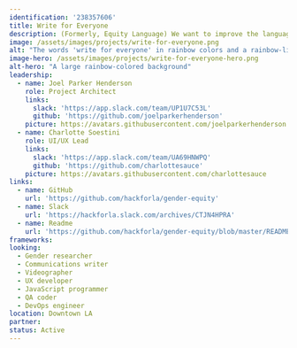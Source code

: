 ```yaml
---
identification: '238357606'
title: Write for Everyone
description: (Formerly, Equity Language) We want to improve the language used in websites to be more inclusive (of all communities) while also educating the public about exclusionary language.
image: /assets/images/projects/write-for-everyone.png
alt: "The words 'write for everyone' in rainbow colors and a rainbow-like border"
image-hero: /assets/images/projects/write-for-everyone-hero.png
alt-hero: "A large rainbow-colored background"
leadership:
  - name: Joel Parker Henderson
    role: Project Architect
    links:
      slack: 'https://app.slack.com/team/UP1U7C53L'
      github: 'https://github.com/joelparkerhenderson'
    picture: https://avatars.githubusercontent.com/joelparkerhenderson
  - name: Charlotte Soestini
    role: UI/UX Lead
    links:
      slack: 'https://app.slack.com/team/UA69HNWPQ'
      github: 'https://github.com/charlottesauce'
    picture: https://avatars.githubusercontent.com/charlottesauce
links:
  - name: GitHub
    url: 'https://github.com/hackforla/gender-equity'
  - name: Slack
    url: 'https://hackforla.slack.com/archives/CTJN4HPRA'
  - name: Readme
    url: 'https://github.com/hackforla/gender-equity/blob/master/README.md'
frameworks:
looking:
  - Gender researcher
  - Communications writer
  - Videographer
  - UX developer
  - JavaScript programmer
  - QA coder
  - DevOps engineer
location: Downtown LA
partner:
status: Active
---
```

